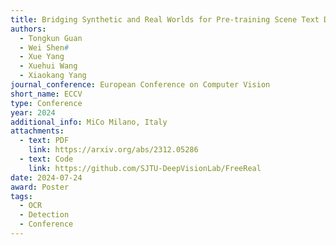 ```yaml
---
title: Bridging Synthetic and Real Worlds for Pre-training Scene Text Detectors
authors:
  - Tongkun Guan
  - Wei Shen#
  - Xue Yang
  - Xuehui Wang
  - Xiaokang Yang
journal_conference: European Conference on Computer Vision
short_name: ECCV
type: Conference
year: 2024
additional_info: MiCo Milano, Italy
attachments:
  - text: PDF
    link: https://arxiv.org/abs/2312.05286
  - text: Code
    link: https://github.com/SJTU-DeepVisionLab/FreeReal
date: 2024-07-24
award: Poster
tags:
  - OCR
  - Detection
  - Conference
---
```

